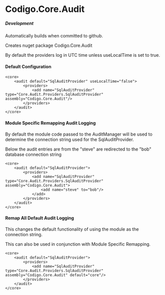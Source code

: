 Codigo.Core.Audit
======================

##### Development

Automatically builds when committed to github.

Creates nuget package Codigo.Core.Audit

By default the providers log in UTC time unless useLocalTime is set to true.

#### Default Configuration

```
<core>
	<audit default="SqlAuditProvider" useLocalTime="false">
		<providers>
			<add name="SqlAuditProvider" type="Core.Audit.Providers.SqlAuditProvider" assembly="Codigo.Core.Audit"/>
		</providers>
	</audit>
</core>
```

#### Module Specific Remapping Audit Logging

By default the module code passed to the AuditManager will be used to determine the connection string used for the SqlAuditProvider.

Below the audit entries are from the "steve" are redirected to the "bob" database connection string

```
<core>
	<audit default="SqlAuditProvider">
		<providers>
			<add name="SqlAuditProvider" type="Core.Audit.Providers.SqlAuditProvider" assembly="Codigo.Core.Audit">
				<add name="steve" to="bob"/>
			</add>
		</providers>
	</audit>
</core>
```

#### Remap All Default Audit Logging

This changes the default functionality of using the module as the connection string.

This can also be used in conjunction with Module Specific Remapping.

```
<core>
	<audit default="SqlAuditProvider">
		<providers>
			<add name="SqlAuditProvider" type="Core.Audit.Providers.SqlAuditProvider" assembly="Codigo.Core.Audit" default="core"/>
		</providers>
	</audit>
</core>
```
